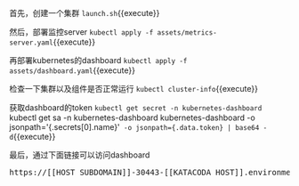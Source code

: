 首先，创建一个集群
`launch.sh`{{execute}}

然后，部署监控server
`kubectl apply -f assets/metrics-server.yaml`{{execute}}

再部署kubernetes的dashboard
`kubectl apply -f assets/dashboard.yaml`{{execute}}

检查一下集群以及组件是否正常运行
`kubectl cluster-info`{{execute}}

获取dashboard的token
`kubectl get secret -n kubernetes-dashboard `kubectl get sa -n kubernetes-dashboard kubernetes-dashboard -o jsonpath='{.secrets[0].name}'` -o jsonpath={.data.token} | base64 -d`{{execute}}

最后，通过下面链接可以访问dashboard
<pre>https://[[HOST_SUBDOMAIN]]-30443-[[KATACODA_HOST]].environments.katacoda.com</pre>
